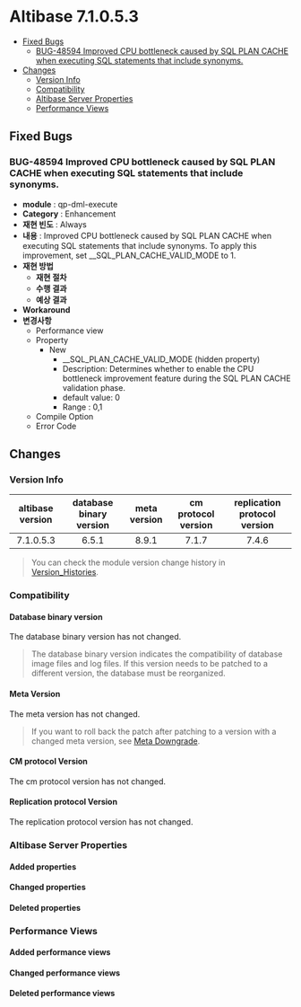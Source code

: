 

Altibase 7.1.0.5.3
================================

<!-- START doctoc generated TOC please keep comment here to allow auto update -->
<!-- DON'T EDIT THIS SECTION, INSTEAD RE-RUN doctoc TO UPDATE -->


- [Fixed Bugs](#fixed-bugs)
  - [BUG-48594 Improved CPU bottleneck caused by SQL PLAN CACHE when executing SQL statements that include synonyms.](#bug-48594%C2%A0improved-cpu-bottleneck-caused-by-sql-plan-cache-when-executing-sql-statements-that-include-synonyms)
- [Changes](#changes)
  - [Version Info](#version-info)
  - [Compatibility](#compatibility)
  - [Altibase Server Properties](#altibase-server-properties)
  - [Performance Views](#performance-views)

<!-- END doctoc generated TOC please keep comment here to allow auto update -->

Fixed Bugs
----------

### BUG-48594 Improved CPU bottleneck caused by SQL PLAN CACHE when executing SQL statements that include synonyms. 

-   **module** : qp-dml-execute
-   **Category** : Enhancement
-   **재현 빈도** : Always
-   **내용** : Improved CPU bottleneck caused by SQL PLAN CACHE when executing SQL statements that include synonyms. To apply this improvement, set __SQL_PLAN_CACHE_VALID_MODE to 1.
-   **재현 방법**
	-   **재현 절차**
	-   **수행 결과**
	-   **예상 결과**
-   **Workaround**
-   **변경사항**
    -   Performance view
    -   Property
        -   New
            -   __SQL_PLAN_CACHE_VALID_MODE (hidden property)
            -   Description: Determines whether to enable the CPU bottleneck improvement feature during the SQL PLAN CACHE validation phase.
            -   default value: 0
            -   Range : 0,1
    -   Compile Option
    -   Error Code


Changes
-------

### Version Info

| altibase version | database binary version | meta version | cm protocol version | replication protocol version |
| :--------------: | :---------------------: | :----------: | :-----------------: | :--------------------------: |
|    7.1.0.5.3     |          6.5.1          |    8.9.1     |        7.1.7        |            7.4.6             |

> You can check the module version change history in [Version_Histories](https://github.com/ALTIBASE/Documents/blob/master/PatchNotes/Altibase_7.1/Altibase_7_1_Version_Histories.md).

### Compatibility

#### Database binary version

The database binary version has not changed.

> The database binary version indicates the compatibility of database image files and log files. If this version needs to be patched to a different version, the database must be reorganized.

#### Meta Version

The meta version has not changed.

> If you want to roll back the patch after patching to a version with a changed meta version, see [Meta Downgrade](https://github.com/ALTIBASE/Documents/blob/master/Manuals/Altibase_7.1/eng/Installation%20Guide.md#meta-downgrade).

#### CM protocol Version

The cm protocol version has not changed.

#### Replication protocol Version

The replication protocol version has not changed.

### Altibase Server Properties

#### Added properties

#### Changed properties

#### Deleted properties

### Performance Views

#### Added performance views

#### Changed performance views

#### Deleted performance views
